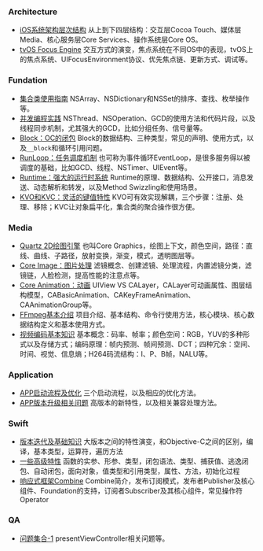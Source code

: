 ### Architecture

- [iOS系统架构层次结构](https://github.com/Walkerant/Study/tree/master/ios/md/architecture.md) 从上到下四层结构：交互层Cocoa Touch、媒体层Media、核心服务层Core Services、操作系统层Core OS。
- [tvOS Focus Engine](https://github.com/Walkerant/Study/tree/master/ios/md/focus-engine.md) 交互方式的演变，焦点系统在不同OS中的表现，tvOS上的焦点系统、UIFocusEnvironment协议、优先焦点链、更新方式、调试等。

### Fundation

- [集合类使用指南](https://github.com/Walkerant/Study/tree/master/ios/md/collection.md) NSArray、NSDictionary和NSSet的排序、查找、枚举操作等。
- [并发编程实践](https://github.com/Walkerant/Study/tree/master/ios/md/concurrent.md) NSThread、NSOperation、GCD的使用方法和代码片段，以及线程同步机制，尤其强大的GCD，比如分组任务、信号量等。
- [Block：OC的闭包](https://github.com/Walkerant/Study/tree/master/ios/md/block.md) Block的数据结构、三种类型，常见的声明、使用方式，以及`__block`和循环引用问题。
- [RunLoop：任务调度机制](https://github.com/Walkerant/Study/tree/master/ios/md/runloop.md) 也可称为事件循环EventLoop，是很多服务得以被调度的基础，比如GCD、线程、NSTimer、UIEvent等。
- [Runtime：强大的运行时系统](https://github.com/Walkerant/Study/tree/master/ios/md/runtime.md) Runtime的原理、数据结构、公开接口，消息发送、动态解析和转发，以及Method Swizzling和使用场景。
- [KVO和KVC：灵活的键值特性](https://github.com/Walkerant/Study/tree/master/ios/md/kvo-kvc.md) KVO可有效实现解耦，三个步骤：注册、处理、移除；KVC让对象扁平化，集合类的聚合操作很方便。

### Media

- [Quartz 2D绘图引擎](https://github.com/Walkerant/Study/tree/master/ios/md/quartz.md) 也叫Core Graphics，绘图上下文，颜色空间，路径：直线、曲线、子路径，放射变换，渐变，模式，透明图层等。
- [Core Image：图片处理](https://github.com/Walkerant/Study/tree/master/ios/md/core-image.md) 滤镜概念、创建滤镜、处理流程，内置滤镜分类，滤镜链，人脸检测，提高性能的注意点等。
- [Core Animation：动画](https://github.com/Walkerant/Study/tree/master/ios/md/core-animation.md) UIView VS CALayer，CALayer可动画属性、图层结构模型，CABasicAnimation、CAKeyFrameAnimation、CAAnimationGroup等。
- [FFmpeg基本介绍](https://github.com/Walkerant/Study/tree/master/ios/md/avf-ffmpeg.md) 项目介绍、基本结构、命令行使用方法，核心模块、核心数据结构定义和基本使用方式。
- [视频编码基本知识](https://github.com/Walkerant/Study/tree/master/ios/md/video-basic.md) 基本概念：码率、帧率；颜色空间：RGB，YUV的多种形式以及存储方式；编码原理：帧内预测、帧间预测、DCT；四种冗余：空间、时间、视觉、信息熵；H264码流结构：I、P、B帧，NALU等。

### Application

- [APP启动流程及优化](https://github.com/Walkerant/Study/tree/master/ios/md/launch.md) 三个启动流程，以及相应的优化方法。
- [APP版本升级相关问题](https://github.com/Walkerant/Study/tree/master/ios/md/version.md) 高版本的新特性，以及相关兼容处理方法。

### Swift

- [版本迭代及基础知识](https://github.com/Walkerant/Study/tree/master/ios/md/swift-overview.md) 大版本之间的特性演变，和Objective-C之间的区别，编译，基本类型，运算符，遍历方法
- [一些高级特性](https://github.com/Walkerant/Study/tree/master/ios/md/swift-advanced.md) 函数的实参、形参、类型，闭包语法、类型、捕获值、逃逸闭包、自动闭包，面向对象，值类型和引用类型，属性、方法，初始化过程
- [响应式框架Combine](https://github.com/Walkerant/Study/tree/master/ios/md/swift-combine.md) Combine简介，发布订阅模式，发布者Publisher及核心组件、Foundation的支持，订阅者Subscriber及其核心组件，常见操作符Operator

### QA

- [问题集合-1](https://github.com/Walkerant/Study/tree/master/ios/md/qa-1.md) presentViewController相关问题等。